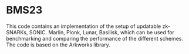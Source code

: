 # BMS23
This code contains an implementation of the setup of updatable zk-SNARKs, SONIC. Marlin, Plonk, Lunar, Basilisk,  which can be used for benchmarking and comparing the performance of the different schemes. The code is based on the Arkworks library.

